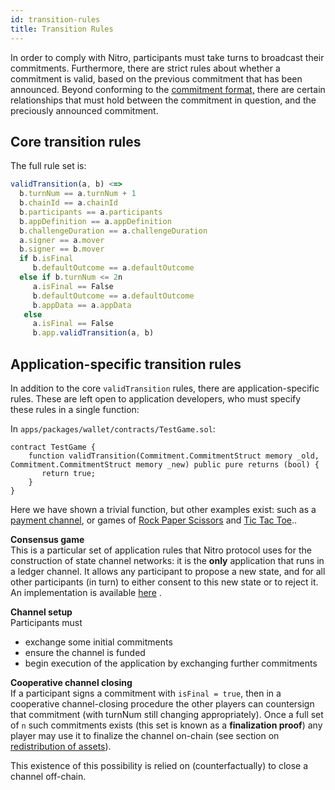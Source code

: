 ```yaml
---
id: transition-rules
title: Transition Rules
---
```


In order to comply with Nitro, participants must take turns to broadcast their commitments. Furthermore, there are strict rules about whether a commitment is valid, based on the previous commitment that has been announced. Beyond conforming to the [commitment format,](commitment-format.md) there are certain relationships that must hold between the commitment in question, and the preciously announced commitment.

## Core transition rules

The full rule set is:

```javascript
validTransition(a, b) <=>
  b.turnNum == a.turnNum + 1
  b.chainId == a.chainId
  b.participants == a.participants
  b.appDefinition == a.appDefinition
  b.challengeDuration == a.challengeDuration
  a.signer == a.mover
  b.signer == b.mover
  if b.isFinal
     b.defaultOutcome == a.defaultOutcome
  else if b.turnNum <= 2n
     a.isFinal == False
     b.defaultOutcome == a.defaultOutcome
     b.appData == a.appData
   else
     a.isFinal == False
     b.app.validTransition(a, b)
```

## Application-specific transition rules

In addition to the core `validTransition` rules, there are application-specific rules. These are left open to application developers, who must specify these rules in a single function:

In `apps/packages/wallet/contracts/TestGame.sol`:

```solidity
contract TestGame {
    function validTransition(Commitment.CommitmentStruct memory _old, Commitment.CommitmentStruct memory _new) public pure returns (bool) {
       return true;
    }
}
```

Here we have shown a trivial function, but other examples exist: such as a[ payment channel](https://github.com/magmo/force-move-protocol/blob/master/packages/fmg-payments/contracts/PaymentApp.sol), or games of [Rock Paper Scissors](https://github.com/magmo/apps/blob/master/packages/rps/contracts/RockPaperScissorsGame.sol) and [Tic Tac Toe](https://github.com/magmo/apps/blob/master/packages/tictactoe/contracts/TicTacToeGame.sol)..

**Consensus game**  
This is a particular set of application rules that Nitro protocol uses for the construction of state channel networks: it is the **only** application that runs in a ledger channel. It allows any participant to propose a new state, and for all other participants \(in turn\) to either consent to this new state or to reject it. An implementation is available [here](https://github.com/magmo/force-move-games/blob/master/packages/fmg-nitro-adjudicator/contracts/ConsensusApp.sol) .

**Channel setup**  
Participants must

- exchange some initial commitments
- ensure the channel is funded
- begin execution of the application by exchanging further commitments

**Cooperative channel closing**  
If a participant signs a commitment with `isFinal = true`, then in a cooperative channel-closing procedure the other players can countersign that commitment \(with turnNum still changing appropriately\). Once a full set of `n` such commitments exists \(this set is known as a **finalization proof**\) any player may use it to finalize the channel on-chain \(see section on [redistribution of assets](redistribution-of-assets.md#conclude)\).

This existence of this possibility is relied on \(counterfactually\) to close a channel off-chain.
